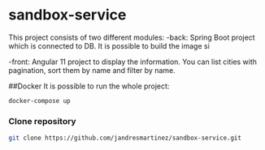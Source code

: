 # sandbox-service

This project consists of two different modules:
-back: Spring Boot project which is connected to DB. It is possible to build the image si

-front: Angular 11 project to display the information. You can list cities with pagination, sort them by name and filter by name. 


##Docker
It is possible to run the whole project:

    docker-compose up 

### Clone repository

```bash
git clone https://github.com/jandresmartinez/sandbox-service.git
```
